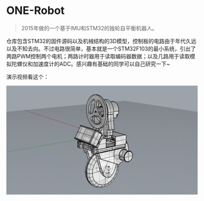 # ONE-Robot
> 2015年做的一个基于IMU和STM32的独轮自平衡机器人。

仓库包含STM32的固件源码以及机械结构的3D模型，控制板的电路由于年代久远以及不知去向。不过电路很简单，基本就是一个STM32F103的最小系统，引出了两路PWM控制两个电机；两路计时器用于读取编码器数据；以及几路用于读取模拟陀螺仪和加速度计的ADC。感兴趣有基础的同学可以自己研究一下~

演示视频看这个：[](https://www.bilibili.com/video/av89252261/)

![one1](img/one1.jpg)